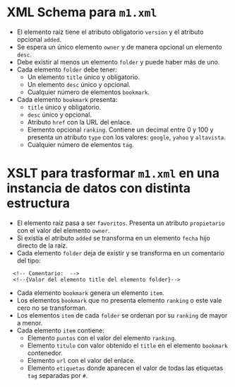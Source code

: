 # XML Schema para `m1.xml`

- El elemento raíz tiene el atributo obligatorio `version` y el atributo opcional `added`.
- Se espera un único elemento `owner` y de manera opcional un elemento `desc`.
- Debe existir al menos un elemento `folder` y puede haber más de uno.
- Cada elemento `folder` debe tener:
  - Un elemento `title` único y obligatorio.
  - Un elemento `desc` único y opcional.
  - Cualquier número de elementos `bookmark`.
- Cada elemento `bookmark` presenta:
  - `title` único y obligatorio.
  - `desc` único y opcional.
  - Atributo `href` con la URL del enlace.
  - Elemento opcional `ranking`. Contiene un decimal entre 0 y 100 y presenta un atributo `type` con los valores: `google`, `yahoo` y `altavista`.
  - Cualquier número de elementos `tag`.

# XSLT para trasformar `m1.xml` en una instancia de datos con distinta estructura

- El elemento raíz pasa a ser `favoritos`. Presenta un atributo `propietario` con el valor del elemento `owner`.
- Si existía el atributo `added` se transforma en un elemento `fecha` hijo directo de la raíz.
- Cada elemento `folder` deja de existir y se transforma en un comentario del tipo:
```
  <!-- Comentario:  -->
  <!--{Valor del elemento title del elemento folder}-->
```
- Cada elemento `bookmark` genera un elemento `item`.
- Los elementos `bookmark` que no presenta elemento `ranking` o este vale cero no se transforman.
- Los elementos `item` de cada `folder` se ordenan por su `ranking` de mayor a menor.
- Cada elemento `item` contiene:
  - Elemento `puntos` con el valor del elemento `ranking`.
  - Elemento `titulo` con valor obtenido el `title` en el elemento `bookmark` contenedor.
  - Elemento `url` con el valor del enlace.
  - Elemento `etiquetas` donde aparecen el valor de todas las etiquetas `tag` separadas por `#`.
